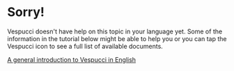 # Sorry!

Vespucci doesn't have help on this topic in your language yet. Some of the information in the tutorial below might be able to help you or you can tap the Vespucci icon to see a full list of available documents.

[A general introduction to Vespucci in English](../en/Introduction.md)